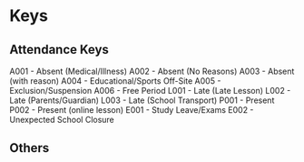 # Keys

## Attendance Keys

A001 - Absent (Medical/Illness)
A002 - Absent (No Reasons)
A003 - Absent (with reason)
A004 - Educational/Sports Off-Site
A005 - Exclusion/Suspension
A006 - Free Period
L001 - Late (Late Lesson)
L002 - Late (Parents/Guardian)
L003 - Late (School Transport)
P001 - Present
P002 - Present (online lesson)
E001 - Study Leave/Exams
E002 - Unexpected School Closure

## Others
